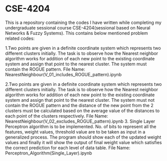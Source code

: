 # CSE-4204
This is a repository containing the codes I have written while completing my undergraduate sessional course CSE-4204(sessional based on Neural Networks & Fuzzy Systems).
This contains below mentioned problem related codes:

1.Two points are given in a definite coordinate system which represents two different clusters initially. The task is to observe how the Nearest neighbor algorithm works for addition of each new point to the existing coordinate system and assign that point to the nearest cluster. The system must contain the ROGUE pattern.
File Name: NearestNeighbour(V_01_includes_ROGUE_pattern).ipynb

2.Two points are given in a definite coordinate system which represents two different clusters initially. The task is to observe how the Nearest neighbor algorithm works for addition of each new point to the existing coordinate system and assign that point to the nearest cluster. The system must not contain the ROGUE pattern and the distance of the new point from the 2 clusters must be calculated based on the average value of the distances to each point of the clusters respectively. File Name: NearestNeighbour(V_02_excludes_ROGUE_pattern).ipynb
3. Single Layer Perceptron algorithm is to be implemented. No. of bits to represent all the features, weight values, threshold value are to be taken as input in a generalized process. The program should show each of the updated weight values and finally it will show the output of final weight value which satisfies the correct prediction for each level of data table. 
File Name: Perceptron_Algorithm(Single_Layer).ipynb
